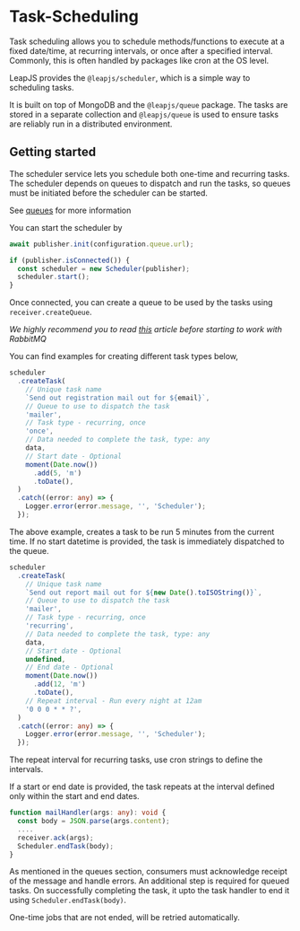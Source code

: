 # Task-Scheduling

Task scheduling allows you to schedule methods/functions to execute at a fixed date/time, at recurring intervals, or once after a specified interval. Commonly, this is often handled by packages like cron at the OS level.

LeapJS provides the `@leapjs/scheduler`, which is a simple way to scheduling tasks.

It is built on top of MongoDB and the `@leapjs/queue` package. The tasks are stored in a separate collection and `@leapjs/queue` is used to ensure tasks are reliably run in a distributed environment.

## Getting started

The scheduler service lets you schedule both one-time and recurring tasks. The scheduler depends on queues to dispatch and run the tasks, so queues must be initiated before the scheduler can be started.

See [queues](https://github.com/WekanCompany/leapjs/wiki/Queues) for more information

You can start the scheduler by

```typescript
await publisher.init(configuration.queue.url);

if (publisher.isConnected()) {
  const scheduler = new Scheduler(publisher);
  scheduler.start();
}
```

Once connected, you can create a queue to be used by the tasks using `receiver.createQueue`.

_We highly recommend you to read_ [_this_](https://www.cloudamqp.com/blog/2017-12-29-part1-rabbitmq-best-practice.html) _article before starting to work with RabbitMQ_

You can find examples for creating different task types below,

```typescript
scheduler
  .createTask(
    // Unique task name
    `Send out registration mail out for ${email}`,
    // Queue to use to dispatch the task
    'mailer',
    // Task type - recurring, once
    'once',
    // Data needed to complete the task, type: any
    data,
    // Start date - Optional
    moment(Date.now())
      .add(5, 'm')
      .toDate(),
  )
  .catch((error: any) => {
    Logger.error(error.message, '', 'Scheduler');
  });
```

The above example, creates a task to be run 5 minutes from the current time. If no start datetime is provided, the task is immediately dispatched to the queue.

```typescript
scheduler
  .createTask(
    // Unique task name
    `Send out report mail out for ${new Date().toISOString()}`,
    // Queue to use to dispatch the task
    'mailer',
    // Task type - recurring, once
    'recurring',
    // Data needed to complete the task, type: any
    data,
    // Start date - Optional
    undefined,
    // End date - Optional
    moment(Date.now())
      .add(12, 'm')
      .toDate(),
    // Repeat interval - Run every night at 12am
    '0 0 0 * * ?',
  )
  .catch((error: any) => {
    Logger.error(error.message, '', 'Scheduler');
  });
```

The repeat interval for recurring tasks, use cron strings to define the intervals.

If a start or end date is provided, the task repeats at the interval defined only within the start and end dates.

```typescript
function mailHandler(args: any): void {
  const body = JSON.parse(args.content);
  ....
  receiver.ack(args);
  Scheduler.endTask(body);
}
```

As mentioned in the queues section, consumers must acknowledge receipt of the message and handle errors. An additional step is required for queued tasks. On successfully completing the task, it upto the task handler to end it using `Scheduler.endTask(body)`.

One-time jobs that are not ended, will be retried automatically.


